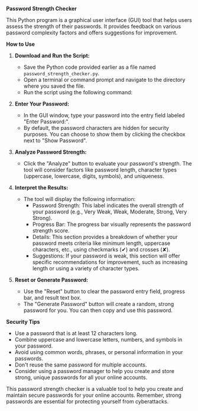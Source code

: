 **Password Strength Checker**

This Python program is a graphical user interface (GUI) tool that helps users assess the strength of their passwords. It provides feedback on various password complexity factors and offers suggestions for improvement.

**How to Use**

1. **Download and Run the Script:**
   - Save the Python code provided earlier as a file named `password_strength_checker.py`.
   - Open a terminal or command prompt and navigate to the directory where you saved the file.
   - Run the script using the following command:


2. **Enter Your Password:**
   - In the GUI window, type your password into the entry field labeled "Enter Password:".
   - By default, the password characters are hidden for security purposes. You can choose to show them by clicking the checkbox next to "Show Password".

3. **Analyze Password Strength:**
   - Click the "Analyze" button to evaluate your password's strength. The tool will consider factors like password length, character types (uppercase, lowercase, digits, symbols), and uniqueness.

4. **Interpret the Results:**
   - The tool will display the following information:
      - Password Strength: This label indicates the overall strength of your password (e.g., Very Weak, Weak, Moderate, Strong, Very Strong).
      - Progress Bar: The progress bar visually represents the password strength score.
      - Details: This section provides a breakdown of whether your password meets criteria like minimum length, uppercase characters, etc., using checkmarks (✔) and crosses (✘).
      - Suggestions: If your password is weak, this section will offer specific recommendations for improvement, such as increasing length or using a variety of character types.

5. **Reset or Generate Password:**
   - Use the "Reset" button to clear the password entry field, progress bar, and result text box.
   - The "Generate Password" button will create a random, strong password for you. You can then copy and use this password.
     
**Security Tips**

* Use a password that is at least 12 characters long.
* Combine uppercase and lowercase letters, numbers, and symbols in your password.
* Avoid using common words, phrases, or personal information in your passwords.
* Don't reuse the same password for multiple accounts.
* Consider using a password manager to help you create and store strong, unique passwords for all your online accounts.

This password strength checker is a valuable tool to help you create and maintain secure passwords for your online accounts. Remember, strong passwords are essential for protecting yourself from cyberattacks.
